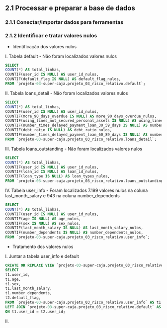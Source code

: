 ## 2.1 Processar e preparar a base de dados

### 2.1.1 Conectar/importar dados para ferramentas



### 2.1.2 Identificar e tratar valores nulos

- Identificação dos valores nulos

I. Tabela default - Não foram localizados valores nulos
```sql
SELECT
COUNT(*) AS total_linhas,
COUNTIF(user_id IS NULL) AS user_id_nulos,
COUNTIF(default_flag IS NULL) AS default_flag_nulos,
FROM `projeto-03-super-caja.projeto_03_risco_relativo.default`;
```

II. Tabela loans_detail - Não foram localizados valores nulos
```sql
SELECT
COUNT(*) AS total_linhas,
COUNTIF(user_id IS NULL) AS user_id_nulos,
COUNTIF(more_90_days_overdue IS NULL) AS more_90_days_overdue_nulos,
COUNTIF(using_lines_not_secured_personal_assets IS NULL) AS using_lines_not_secured_personal_assets_nulos,
COUNTIF(number_times_delayed_payment_loan_30_59_days IS NULL) AS number_times_delayed_payment_loan_30_59_days_nulos,
COUNTIF(debt_ratio IS NULL) AS debt_ratio_nulos,
COUNTIF(number_times_delayed_payment_loan_60_89_days IS NULL) AS number_times_delayed_payment_loan_60_89_days_nulos,
FROM `projeto-03-super-caja.projeto_03_risco_relativo.loans_detail`;
```

III. Tabela loans_outstanding - Não foram localizados valores nulos
```sql
SELECT
COUNT(*) AS total_linhas,
COUNTIF(user_id IS NULL) AS user_id_nulos,
COUNTIF(loan_id IS NULL) AS loan_id_nulos,
COUNTIF(loan_type IS NULL) AS loan_types_nulos,
FROM `projeto-03-super-caja.projeto_03_risco_relativo.loans_outstanding`;
```

IV. Tabela user_info - Foram localizados 7.199 valores nulos na coluna last_month_salary e 943 na coluna number_dependents
```sql
SELECT
COUNT(*) AS total_linhas,
COUNTIF(user_id IS NULL) AS user_id_nulos,
COUNTIF(age IS NULL) AS age_nulos,
COUNTIF(sex IS NULL) AS sex_nulos,
COUNTIF(last_month_salary IS NULL) AS last_month_salary_nulos,
COUNTIF(number_dependents IS NULL) AS number_dependents_nulos,
FROM `projeto-03-super-caja.projeto_03_risco_relativo.user_info`;
```

- Tratamento dos valores nulos

I. Juntar a tabela user_info e default 
```sql
CREATE OR REPLACE VIEW `projeto-03-super-caja.projeto_03_risco_relativo.user_info_default` AS
SELECT 
t1.user_id,
t1.age,
t1.sex,
t1.last_month_salary,
t1.number_dependents,
t2.default_flag,
FROM `projeto-03-super-caja.projeto_03_risco_relativo.user_info` AS t1
LEFT JOIN `projeto-03-super-caja.projeto_03_risco_relativo.default` AS t2 
ON t1.user_id = t2.user_id;
```

II. 

